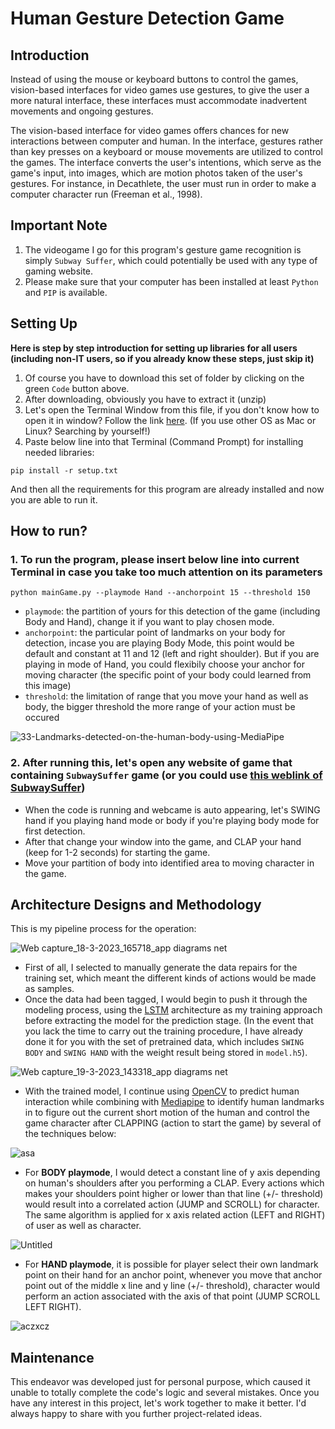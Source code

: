 # Human Gesture Detection Game
## Introduction
Instead of using the mouse or keyboard buttons to control the games, vision-based interfaces for video games use gestures, to give the user a more natural interface, these interfaces must accommodate inadvertent movements and ongoing gestures.

The vision-based interface for video games offers chances for new interactions between computer and human. In the interface, gestures rather than key presses on a keyboard or mouse movements are utilized to control the games. The interface converts the user's intentions, which serve as the game's input, into images, which are motion photos taken of the user's gestures. For instance, in Decathlete, the user must run in order to make a computer character run (Freeman et al., 1998).

## Important Note
1. The videogame I go for this program's gesture game recognition is simply `Subway Suffer`, which could potentially be used with any type of gaming website.
2. Please make sure that your computer has been installed at least `Python` and `PIP` is available.

## Setting Up
**Here is step by step introduction for setting up libraries for all users (including non-IT users, so if you already know these steps, just skip it)**
1. Of course you have to download this set of folder by clicking on the green `Code` button above.
2. After downloading, obviously you have to extract it (unzip)
3. Let's open the Terminal Window from this file, if you don't know how to open it in window? Follow the link [here](https://www.thewindowsclub.com/how-to-open-command-prompt-from-right-click-menu).
(If you use other OS as Mac or Linux? Searching by yourself!)
4. Paste below line into that Terminal (Command Prompt) for installing needed libraries:
```
pip install -r setup.txt
```
And then all the requirements for this program are already installed and now you are able to run it.

## How to run?
### 1. To run the program, please insert below line into current Terminal in case you take too much attention on its parameters
```
python mainGame.py --playmode Hand --anchorpoint 15 --threshold 150
```
- `playmode`: the partition of yours for this detection of the game (including Body and Hand), change it if you want to play chosen mode.
- `anchorpoint`: the particular point of landmarks on your body for detection, incase you are playing Body Mode, this point would be default and constant at 11 and 12 (left and right shoulder). But if you are playing in mode of Hand, you could flexibily choose your anchor for moving character (the specific point of your body could learned from this image)
- `threshold`: the limitation of range that you move your hand as well as body, the bigger threshold the more range of your action must be occured

![33-Landmarks-detected-on-the-human-body-using-MediaPipe](https://user-images.githubusercontent.com/81562297/226096970-d9c774f7-151b-48e6-9bbb-68bced138a94.png)

### 2. After running this, let's open any website of game that containing `SubwaySuffer` game (or you could use [this weblink of SubwaySuffer](https://www.trochoi.net/tr%C3%B2+ch%C6%A1i/subway-surfers.html))
- When the code is running and webcame is auto appearing, let's SWING hand if you playing hand mode or body if you're playing body mode for first detection.
- After that change your window into the game, and CLAP your hand (keep for 1-2 seconds) for starting the game.
- Move your partition of body into identified area to moving character in the game.


## Architecture Designs and Methodology

This is my pipeline process for the operation:

![Web capture_18-3-2023_165718_app diagrams net](https://user-images.githubusercontent.com/81562297/226098767-6cb7eff3-5dfc-472d-b1a3-8854f557f243.jpeg)

- First of all, I selected to manually generate the data repairs for the training set, which meant the different kinds of actions would be made as samples.
- Once the data had been tagged, I would begin to push it through the modeling process, using the [LSTM](https://en.wikipedia.org/wiki/Long_short-term_memory) architecture as my training approach before extracting the model for the prediction stage. (In the event that you lack the time to carry out the training procedure, I have already done it for you with the set of pretrained data, which includes `SWING BODY` and `SWING HAND` with the weight result being stored in `model.h5`).

![Web capture_19-3-2023_143318_app diagrams net](https://user-images.githubusercontent.com/81562297/226160675-b3625ab4-814a-4bb7-9c4e-6a35d85dc6d4.jpeg)

- With the trained model, I continue using [OpenCV](https://docs.opencv.org/4.x/d1/dfb/intro.html) to predict human interaction while combining with [Mediapipe](https://google.github.io/mediapipe/) to identify human landmarks in to figure out the current short motion of the human and control the game character after CLAPPING (action to start the game) by several of the techniques below:

![asa](https://user-images.githubusercontent.com/81562297/226161816-77d7f91c-8929-465b-8fda-ea9029475023.png)

- For **BODY playmode**, I would detect a constant line of y axis depending on human's shoulders after you performing a CLAP. Every actions which makes your shoulders point higher or lower than that line (+/- threshold) would result into a correlated action (JUMP and SCROLL) for character. The same algorithm is applied for x axis related action (LEFT and RIGHT) of user as well as character.
	
![Untitled](https://user-images.githubusercontent.com/81562297/226161827-86c0ed66-5dcf-4d5c-a425-9ab9c16a5f55.png)
	
- For **HAND playmode**, it is possible for player select their own landmark point on their hand for an anchor point, whenever you move that anchor point out of the middle x line and y line (+/- threshold), character would perform an action associated with the axis of that point (JUMP SCROLL LEFT RIGHT).
	
![aczxcz](https://user-images.githubusercontent.com/81562297/226161823-1b9d260f-e4c3-4155-8a01-363be6e6f926.png)
	
## Maintenance
This endeavor was developed just for personal purpose, which caused it unable to totally complete the code's logic and several mistakes. Once you have any interest in this project, let's work together to make it better. I'd always happy to share with you further project-related ideas.
